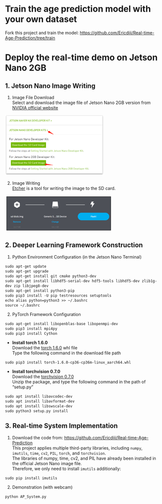 # Train the age prediction model with your own dataset
Fork this project and train the model:
https://github.com/Ericdiii/Real-time-Age-Prediction/tree/train

# Deploy the real-time demo on Jetson Nano 2GB

## 1. Jetson Nano Image Writing
1. Image File Download </br>
Select and download the image file of Jetson Nano 2GB version from [NVIDIA official website](https://developer.nvidia.com/embedded/downloads) </br>
<img src="https://github.com/Ericdiii/Real-time-Age-Prediction/blob/demo/image/1.png?raw=true" height="200"/>

2. Image Writing </br>
[Etcher](https://www.balena.io/etcher/) is a tool for writing the image to the SD card. </br>
<img src="https://github.com/Ericdiii/Real-time-Age-Prediction/blob/demo/image/2.png?raw=true" height="120"/>

## 2. Deeper Learning Framework Construction

1. Python Environment Configuration (in the Jetson Nano Terminal) </br>
```
sudo apt-get update
sudo apt-get upgrade
sudo apt-get install git cmake python3-dev
sudo apt-get install libhdf5-serial-dev hdf5-tools libhdf5-dev zlib1g-dev zip libjpeg8-dev
sudo apt-get install python3-pip
sudo pip3 install -U pip testresources setuptools
echo alias python=python3 >> ~/.bashrc
source ~/.bashrc
```
2. PyTorch Framework Configuration </br>
```
sudo apt-get install libopenblas-base libopenmpi-dev
sudo pip3 install mpi4py
sudo pip3 install Cython
```
- **Install torch 1.6.0** </br>
Download the [torch 1.6.0](https://nvidia.box.com/shared/static/9eptse6jyly1ggt9axbja2yrmj6pbarc.whl) whl file </br>
Type the following command in the download file path
```
sudo pip3 install torch-1.6.0-cp36-cp36m-linux_aarch64.whl
```
- **Install torchvision 0.7.0** </br>
Download the [torchvision 0.7.0](https://github.com/pytorch/vision/tree/release/0.7) </br>
Unzip the package, and type the following command in the path of “setup.py”
```
sudo apt install libavcodec-dev
sudo apt install libavformat-dev
sudo apt install libswscale-dev
sudo python3 setup.py install
```
## 3. Real-time System Implementation
1. Download the code from: https://github.com/Ericdiii/Real-time-Age-Prediction </br>
This project applies multiple third-party libraries, including `numpy`, `imutils`, `time`, `cv2`, `PIL`, `torch`, and `torchvision`. </br>
The libraries of numpy, time, cv2, and PIL have already been installed in the official Jetson Nano image file. </br>
Therefore, we only need to install `imutils` additionally:
```
sudo pip install imutils
```
2. Demonstration (with webcam)
```
python AP_System.py
```

